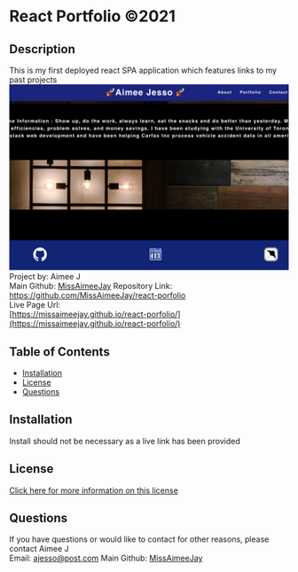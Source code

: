 # React Portfolio ©2021 

## Description
This is my first deployed react SPA application which features links to my past projects
![Screenshot](./PortfolioScreen.png)
Project by: Aimee J  
Main Github: [MissAimeeJay](https://github.com/MissAimeeJay)
Repository Link: https://github.com/MissAimeeJay/react-porfolio  
Live Page Url:  
[https://missaimeejay.github.io/react-porfolio/](https://missaimeejay.github.io/react-porfolio/)

## Table of Contents

* [Installation](#installation)
* [License](#license)
* [Questions](#questions)

## Installation
Install should not be necessary as a live link has been provided

## License

[Click here for more information on this license](https://choosealicense.com/licenses/unlicense)

## Questions
If you have questions or would like to contact for other reasons, please contact
Aimee J  
Email: ajesso@post.com
Main Github: [MissAimeeJay](https://github.com/MissAimeeJay)